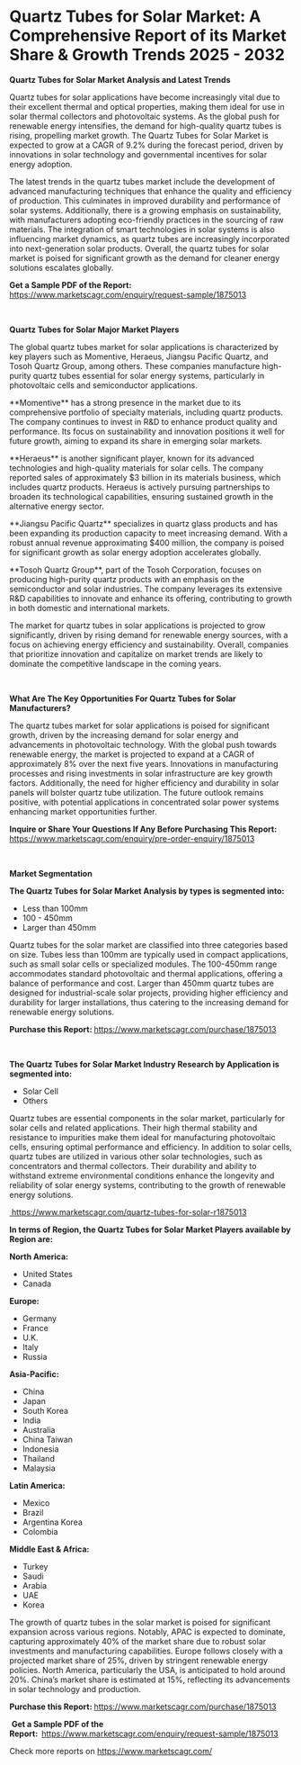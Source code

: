 <p><h1>Quartz Tubes for Solar Market: A Comprehensive Report of its Market Share & Growth Trends 2025 - 2032</h1></p><p><strong>Quartz Tubes for Solar Market Analysis and Latest Trends</strong></p>
<p><p>Quartz tubes for solar applications have become increasingly vital due to their excellent thermal and optical properties, making them ideal for use in solar thermal collectors and photovoltaic systems. As the global push for renewable energy intensifies, the demand for high-quality quartz tubes is rising, propelling market growth. The Quartz Tubes for Solar Market is expected to grow at a CAGR of 9.2% during the forecast period, driven by innovations in solar technology and governmental incentives for solar energy adoption.</p><p>The latest trends in the quartz tubes market include the development of advanced manufacturing techniques that enhance the quality and efficiency of production. This culminates in improved durability and performance of solar systems. Additionally, there is a growing emphasis on sustainability, with manufacturers adopting eco-friendly practices in the sourcing of raw materials. The integration of smart technologies in solar systems is also influencing market dynamics, as quartz tubes are increasingly incorporated into next-generation solar products. Overall, the quartz tubes for solar market is poised for significant growth as the demand for cleaner energy solutions escalates globally.</p></p>
<p><strong>Get a Sample PDF of the Report:&nbsp;</strong> <a href="https://www.marketscagr.com/enquiry/request-sample/1875013?utm_campaign=2770&utm_medium=2&utm_source=Github&utm_content=ia&utm_term=07042025&utm_id=quartz-tubes-for-solar">https://www.marketscagr.com/enquiry/request-sample/1875013</a></p>
<p>&nbsp;</p>
<p><strong>Quartz Tubes for Solar Major Market Players</strong></p>
<p><p>The global quartz tubes market for solar applications is characterized by key players such as Momentive, Heraeus, Jiangsu Pacific Quartz, and Tosoh Quartz Group, among others. These companies manufacture high-purity quartz tubes essential for solar energy systems, particularly in photovoltaic cells and semiconductor applications.</p><p>**Momentive** has a strong presence in the market due to its comprehensive portfolio of specialty materials, including quartz products. The company continues to invest in R&D to enhance product quality and performance. Its focus on sustainability and innovation positions it well for future growth, aiming to expand its share in emerging solar markets.</p><p>**Heraeus** is another significant player, known for its advanced technologies and high-quality materials for solar cells. The company reported sales of approximately $3 billion in its materials business, which includes quartz products. Heraeus is actively pursuing partnerships to broaden its technological capabilities, ensuring sustained growth in the alternative energy sector.</p><p>**Jiangsu Pacific Quartz** specializes in quartz glass products and has been expanding its production capacity to meet increasing demand. With a robust annual revenue approximating $400 million, the company is poised for significant growth as solar energy adoption accelerates globally.</p><p>**Tosoh Quartz Group**, part of the Tosoh Corporation, focuses on producing high-purity quartz products with an emphasis on the semiconductor and solar industries. The company leverages its extensive R&D capabilities to innovate and enhance its offering, contributing to growth in both domestic and international markets.</p><p>The market for quartz tubes in solar applications is projected to grow significantly, driven by rising demand for renewable energy sources, with a focus on achieving energy efficiency and sustainability. Overall, companies that prioritize innovation and capitalize on market trends are likely to dominate the competitive landscape in the coming years.</p></p>
<p>&nbsp;</p>
<p><strong>What Are The Key Opportunities For Quartz Tubes for Solar Manufacturers?</strong></p>
<p><p>The quartz tubes market for solar applications is poised for significant growth, driven by the increasing demand for solar energy and advancements in photovoltaic technology. With the global push towards renewable energy, the market is projected to expand at a CAGR of approximately 8% over the next five years. Innovations in manufacturing processes and rising investments in solar infrastructure are key growth factors. Additionally, the need for higher efficiency and durability in solar panels will bolster quartz tube utilization. The future outlook remains positive, with potential applications in concentrated solar power systems enhancing market opportunities further.</p></p>
<p><strong>Inquire or Share Your Questions If Any Before Purchasing This Report:</strong> <a href="https://www.marketscagr.com/enquiry/pre-order-enquiry/1875013?utm_campaign=2770&utm_medium=2&utm_source=Github&utm_content=ia&utm_term=07042025&utm_id=quartz-tubes-for-solar">https://www.marketscagr.com/enquiry/pre-order-enquiry/1875013</a></p>
<p>&nbsp;</p>
<p><strong>Market Segmentation</strong></p>
<p><strong>The Quartz Tubes for Solar Market Analysis by types is segmented into:</strong></p>
<p><ul><li>Less than 100mm</li><li>100 - 450mm</li><li>Larger than 450mm</li></ul></p>
<p><p>Quartz tubes for the solar market are classified into three categories based on size. Tubes less than 100mm are typically used in compact applications, such as small solar cells or specialized modules. The 100-450mm range accommodates standard photovoltaic and thermal applications, offering a balance of performance and cost. Larger than 450mm quartz tubes are designed for industrial-scale solar projects, providing higher efficiency and durability for larger installations, thus catering to the increasing demand for renewable energy solutions.</p></p>
<p><strong>Purchase this Report:&nbsp;</strong><a href="https://www.marketscagr.com/purchase/1875013?utm_campaign=2770&utm_medium=2&utm_source=Github&utm_content=ia&utm_term=07042025&utm_id=quartz-tubes-for-solar">https://www.marketscagr.com/purchase/1875013</a></p>
<p>&nbsp;</p>
<p><strong>The Quartz Tubes for Solar Market Industry Research by Application is segmented into:</strong></p>
<p><ul><li>Solar Cell</li><li>Others</li></ul></p>
<p><p>Quartz tubes are essential components in the solar market, particularly for solar cells and related applications. Their high thermal stability and resistance to impurities make them ideal for manufacturing photovoltaic cells, ensuring optimal performance and efficiency. In addition to solar cells, quartz tubes are utilized in various other solar technologies, such as concentrators and thermal collectors. Their durability and ability to withstand extreme environmental conditions enhance the longevity and reliability of solar energy systems, contributing to the growth of renewable energy solutions.</p></p>
<p><a href="https://www.marketscagr.com/quartz-tubes-for-solar-r1875013?utm_campaign=2770&utm_medium=2&utm_source=Github&utm_content=ia&utm_term=07042025&utm_id=quartz-tubes-for-solar">&nbsp;https://www.marketscagr.com/quartz-tubes-for-solar-r1875013</a></p>
<p><strong>In terms of Region, the Quartz Tubes for Solar Market Players available by Region are:</strong></p>
<p>
    <p> <strong> North America: </strong>
        <ul>
            <li>United States</li>
            <li>Canada</li>
        </ul>
        </p> 
    <p> <strong> Europe: </strong>
        <ul>
            <li>Germany</li>
            <li>France</li>
            <li>U.K.</li>
            <li>Italy</li>
            <li>Russia</li>
        </ul>
        </p> 
    <p> <strong> Asia-Pacific: </strong>
        <ul>
            <li>China</li>
            <li>Japan</li>
            <li>South Korea</li>
            <li>India</li>
            <li>Australia</li>
            <li>China Taiwan</li>
            <li>Indonesia</li>
            <li>Thailand</li>
            <li>Malaysia</li>
        </ul>
        </p> 
    <p> <strong> Latin America: </strong>
        <ul>
            <li>Mexico</li>
            <li>Brazil</li>
            <li>Argentina Korea</li>
            <li>Colombia</li>
        </ul>
        </p> 
    <p> <strong> Middle East & Africa: </strong>
        <ul>
            <li>Turkey</li>
            <li>Saudi</li>
            <li>Arabia</li>
            <li>UAE</li>
            <li>Korea</li>
        </ul>
    </p>
    </p>
<p><p>The growth of quartz tubes in the solar market is poised for significant expansion across various regions. Notably, APAC is expected to dominate, capturing approximately 40% of the market share due to robust solar investments and manufacturing capabilities. Europe follows closely with a projected market share of 25%, driven by stringent renewable energy policies. North America, particularly the USA, is anticipated to hold around 20%. China’s market share is estimated at 15%, reflecting its advancements in solar technology and production.</p></p>
<p><strong>Purchase this Report: </strong><a href="https://www.marketscagr.com/purchase/1875013?utm_campaign=2770&utm_medium=2&utm_source=Github&utm_content=ia&utm_term=07042025&utm_id=quartz-tubes-for-solar">https://www.marketscagr.com/purchase/1875013</a></p>
<p>&nbsp;<strong>Get a Sample PDF of the Report:&nbsp;&nbsp;</strong><a href="https://www.marketscagr.com/enquiry/request-sample/1875013?utm_campaign=2770&utm_medium=2&utm_source=Github&utm_content=ia&utm_term=07042025&utm_id=quartz-tubes-for-solar">https://www.marketscagr.com/enquiry/request-sample/1875013</a></p>
<p><strong></strong></p>
<p>Check more reports on <a href="https://www.marketscagr.com/?utm_campaign=2770&utm_medium=2&utm_source=Github&utm_content=ia&utm_term=07042025&utm_id=quartz-tubes-for-solar">https://www.marketscagr.com/</a></p>